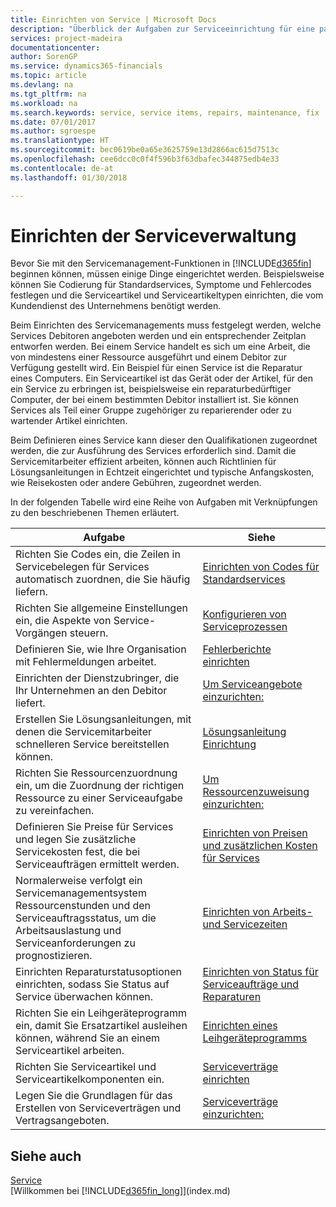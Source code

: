 ```yaml
---
title: Einrichten von Service | Microsoft Docs
description: "Überblick der Aufgaben zur Serviceeinrichtung für eine passende Serviceverwaltungsmethode für Ihre Organisation."
services: project-madeira
documentationcenter: 
author: SorenGP
ms.service: dynamics365-financials
ms.topic: article
ms.devlang: na
ms.tgt_pltfrm: na
ms.workload: na
ms.search.keywords: service, service items, repairs, maintenance, fix
ms.date: 07/01/2017
ms.author: sgroespe
ms.translationtype: HT
ms.sourcegitcommit: bec0619be0a65e3625759e13d2866ac615d7513c
ms.openlocfilehash: cee6dcc0c0f4f596b3f63dbafec344875edb4e33
ms.contentlocale: de-at
ms.lasthandoff: 01/30/2018

---
```


# <a name="setting-up-service-management"></a>Einrichten der Serviceverwaltung
Bevor Sie mit den Servicemanagement-Funktionen in [!INCLUDE[d365fin](includes/d365fin_md.md)] beginnen können, müssen einige Dinge eingerichtet werden. Beispielsweise können Sie Codierung für Standardservices, Symptome und Fehlercodes festlegen und die Serviceartikel und Serviceartikeltypen einrichten, die vom Kundendienst des Unternehmens benötigt werden.  

Beim Einrichten des Servicemanagements muss festgelegt werden, welche Services Debitoren angeboten werden und ein entsprechender Zeitplan entworfen werden. Bei einem Service handelt es sich um eine Arbeit, die von mindestens einer Ressource ausgeführt und einem Debitor zur Verfügung gestellt wird. Ein Beispiel für einen Service ist die Reparatur eines Computers. Ein Serviceartikel ist das Gerät oder der Artikel, für den ein Service zu erbringen ist, beispielsweise ein reparaturbedürftiger Computer, der bei einem bestimmten Debitor installiert ist. Sie können Services als Teil einer Gruppe zugehöriger zu reparierender oder zu wartender Artikel einrichten.  
  
Beim Definieren eines Service kann dieser den Qualifikationen zugeordnet werden, die zur Ausführung des Services erforderlich sind. Damit die Servicemitarbeiter effizient arbeiten, können auch Richtlinien für Lösungsanleitungen in Echtzeit eingerichtet und typische Anfangskosten, wie Reisekosten oder andere Gebühren, zugeordnet werden.  

In der folgenden Tabelle wird eine Reihe von Aufgaben mit Verknüpfungen zu den beschriebenen Themen erläutert.  
  
| Aufgabe | Siehe |
| --- | --- |
| Richten Sie Codes ein, die Zeilen in Servicebelegen für Services automatisch zuordnen, die Sie häufig liefern. |[Einrichten von Codes für Standardservices](service-how-setup-service-coding.md)|
| Richten Sie allgemeine Einstellungen ein, die Aspekte von Service-Vorgängen steuern.|[Konfigurieren von Serviceprozessen](service-setup-service-processes.md)|
| Definieren Sie, wie Ihre Organisation mit Fehlermeldungen arbeitet. |[Fehlerberichte einrichten](service-how-setup-fault-reporting.md) |
| Einrichten der Dienstzubringer, die Ihr Unternehmen an den Debitor liefert.|[Um Serviceangebote einzurichten:](service-how-setup-service-offerings.md)|
| Erstellen Sie Lösungsanleitungen, mit denen die Servicemitarbeiter schnelleren Service bereitstellen können. |[Lösungsanleitung Einrichtung](service-how-setup-troubleshooting.md) |
| Richten Sie Ressourcenzuordnung ein, um die Zuordnung der richtigen Ressource zu einer Serviceaufgabe zu vereinfachen. |[Um Ressourcenzuweisung einzurichten:](service-how-setup-resource-allocation.md) |
| Definieren Sie Preise für Services und legen Sie zusätzliche Servicekosten fest, die bei Serviceaufträgen ermittelt werden. |[Einrichten von Preisen und zusätzlichen Kosten für Services](service-how-setup-service-costs-pricing.md)|
| Normalerweise verfolgt ein Servicemanagementsystem Ressourcenstunden und den Serviceauftragsstatus, um die Arbeitsauslastung und Serviceanforderungen zu prognostizieren.|[Einrichten von Arbeits- und Servicezeiten](service-how-setup-work-service-hours.md)|
| Einrichten Reparaturstatusoptionen einrichten, sodass Sie Status auf Service überwachen können. | [Einrichten von Status für Serviceaufträge und Reparaturen](service-order-repair-status.md)|
| Richten Sie ein Leihgeräteprogramm ein, damit Sie Ersatzartikel ausleihen können, während Sie an einem Serviceartikel arbeiten. |[Einrichten eines Leihgeräteprogramms](service-how-setup-loaner-program.md) |
| Richten Sie Serviceartikel und Serviceartikelkomponenten ein. |[Serviceverträge einrichten](service-how-setup-service-items.md) |
| Legen Sie die Grundlagen für das Erstellen von Serviceverträgen und Vertragsangeboten. |[Serviceverträge einzurichten:](service-how-setup-service-contracts.md) |

## <a name="see-also"></a>Siehe auch 
[Service](service-service.md)  
[Willkommen bei [!INCLUDE[d365fin_long](includes/d365fin_long_md.md)]](index.md)  

